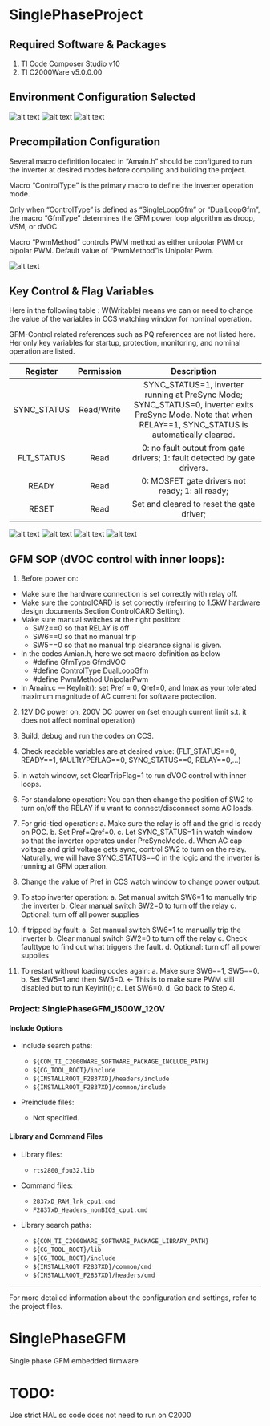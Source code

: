 # SinglePhaseProject

## Required Software & Packages

1. TI Code Composer Studio v10
2. TI C2000Ware v5.0.0.00

## Environment Configuration Selected
![alt text](docs/images/singlephase_env1.png)
![alt text](docs/images/singlephase_env2.png)
![alt text](docs/images/singlephase_env3.png)

## Precompilation Configuration
Several macro definition located in “Amain.h” should be configured to run the inverter at desired modes before compiling and building the project. 

Macro “ControlType” is the primary macro to define the inverter operation mode. 

Only when “ControlType” is defined as “SingleLoopGfm” or “DualLoopGfm”, the macro “GfmType” determines the GFM power loop algorithm as droop, VSM, or dVOC.

Macro “PwmMethod” controls PWM method as either unipolar PWM or bipolar PWM. Default value of “PwmMethod”is Unipolar Pwm.

![alt text](docs/images/singlephase_precompilation1.png)

## Key Control & Flag Variables
Here in the following table : W(Writable) means we can or need to change the value of the variables in CCS watching window for nominal operation.

GFM-Control related references such as PQ references are not listed here. Her only key variables for startup, protection, monitoring, and nominal operation are listed.

|Register | Permission |Description|
|:-------------:|:-------------:| :-----:|
| SYNC_STATUS   | Read/Write          | SYNC_STATUS=1, inverter running at PreSync Mode; SYNC_STATUS=0, inverter exits PreSync Mode. Note that when RELAY==1, SYNC_STATUS is automatically cleared.|
| FLT_STATUS   | Read        | 0: no fault output from gate drivers; 1: fault detected by gate drivers.|
| READY      | Read | 0: MOSFET gate drivers not ready; 1: all ready; |
| RESET    | Read | Set and cleared to reset the gate driver;  |

![alt text](docs/images/singlephase_keyctrl1.png)
![alt text](docs/images/singlephase_keyctrl2.png)
![alt text](docs/images/singlephase_keyctrl3.png)
![alt text](docs/images/singlephase_keyctrl4.png)

## GFM SOP (dVOC control with inner loops):
1. Before power on: 

* Make sure the hardware connection is set correctly with relay off.
* Make sure the controlCARD is set correctly (referring to 1.5kW hardware design documents Section ControlCARD Setting).
* Make sure manual switches at the right position:
    * SW2==0 so that RELAY is off
    * SW6==0 so that no manual trip
    * SW5==0 so that no manual  trip clearance signal is given.
* In the codes Amian.h, here we set macro definition as below
    *  #define GfmType GfmdVOC
    *  #define ControlType DualLoopGfm
    *  #define PwmMethod UnipolarPwm
* In Amain.c — KeyInit(); set Pref = 0, Qref=0, and Imax as your tolerated maximum magnitude of AC current for software protection.

2. 12V DC power on, 200V DC power on (set enough current limit s.t. it does not affect nominal operation)

3. Build, debug and run the codes on CCS.

4. Check readable variables are at desired value: (FLT_STATUS==0, READY==1, fAULTtYPEfLAG==0, SYNC_STATUS==0, RELAY==0,…)

5. In watch window, set ClearTripFlag=1 to run dVOC control with inner loops. 

6. For standalone operation: You can then change the position of SW2 to turn on/off the RELAY if u want to connect/disconnect some AC loads.

7. For grid-tied operation: 
  a. Make sure the relay is off and the grid is ready on POC. 
  b. Set Pref=Qref=0. 
  c. Let SYNC_STATUS=1 in watch window so that the inverter operates under PreSyncMode.
  d. When AC cap voltage and grid voltage gets sync, control SW2 to turn on the relay. Naturally, we will have SYNC_STATUS==0 in the logic and the inverter is running at GFM operation.

8. Change the value of Pref in CCS watch window to change power output.

9. To stop inverter operation:
  a. Set manual switch  SW6=1 to manually trip the inverter
  b. Clear manual switch SW2=0 to turn off the relay
  c. Optional: turn off all power supplies

10. If tripped by fault:
  a. Set manual switch  SW6=1 to manually trip the inverter
  b. Clear manual switch SW2=0 to turn off the relay
  c. Check faulttype to find out what triggers the fault.
  d. Optional: turn off all power supplies

11. To restart without loading codes again:
  a. Make sure SW6==1, SW5==0.
  b. Set SW5=1 and then SW5=0. ← This is to make sure PWM still disabled but to run KeyInit();
  c. Let SW6=0.
  d. Go back to Step 4.

### Project: SinglePhaseGFM_1500W_120V

#### Include Options
- Include search paths:
  - `${COM_TI_C2000WARE_SOFTWARE_PACKAGE_INCLUDE_PATH}`
  - `${CG_TOOL_ROOT}/include`
  - `${INSTALLROOT_F2837XD}/headers/include`
  - `${INSTALLROOT_F2837XD}/common/include`

- Preinclude files:
  - Not specified.

#### Library and Command Files
- Library files:
  - `rts2800_fpu32.lib`
- Command files:
  - `2837xD_RAM_lnk_cpu1.cmd`
  - `F2837xD_Headers_nonBIOS_cpu1.cmd`

- Library search paths:
  - `${COM_TI_C2000WARE_SOFTWARE_PACKAGE_LIBRARY_PATH}`
  - `${CG_TOOL_ROOT}/lib`
  - `${CG_TOOL_ROOT}/include`
  - `${INSTALLROOT_F2837XD}/common/cmd`
  - `${INSTALLROOT_F2837XD}/headers/cmd`

---

For more detailed information about the configuration and settings, refer to the project files.




# SinglePhaseGFM
Single phase GFM embedded firmware

# TODO:
Use strict HAL so code does not need to run on C2000
